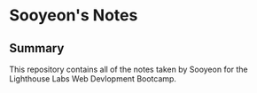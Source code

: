 # Sooyeon's Notes

## Summary

This repository contains all of the notes taken by Sooyeon for the Lighthouse Labs Web Devlopment Bootcamp.